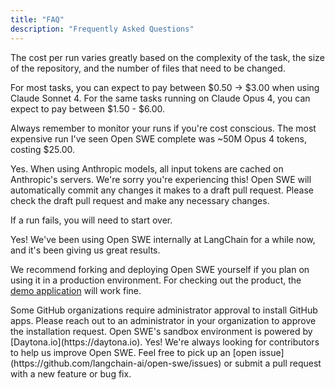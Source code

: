 ```yaml
---
title: "FAQ"
description: "Frequently Asked Questions"
---
```


<Accordion title="How much does an end to end Open SWE run cost?">
  The cost per run varies greatly based on the complexity of the task, the size of the repository, and the number of files that need to be changed.

  For most tasks, you can expect to pay between $0.50 -> $3.00 when using Claude Sonnet 4.
  For the same tasks running on Claude Opus 4, you can expect to pay between $1.50 - $6.00.

  Always remember to monitor your runs if you're cost conscious. The most expensive run I've seen Open SWE complete was ~50M Opus 4 tokens, costing $25.00.
</Accordion>

<Accordion title="Does Open SWE automatically cache tokens?">
  Yes. When using Anthropic models, all input tokens are cached on Anthropic's servers.
</Accordion>

<Accordion title="My run failed midway through. What now?">
  We're sorry you're experiencing this! Open SWE will automatically commit any changes it makes to a draft pull request. Please check the draft pull request and make any necessary changes.

  If a run fails, you will need to start over.
</Accordion>

<Accordion title="Can I use Open SWE in a production environment?">
  Yes! We've been using Open SWE internally at LangChain for a while now, and it's been giving us great results.

  We recommend forking and deploying Open SWE yourself if you plan on using it in a production environment. For checking out the product, the [demo application](https://swe.langchain.com) will work fine.
</Accordion>

<Accordion title="I installed Open SWE on a repository in my organization, but it doesn't show up in the UI. Why?">
  Some GitHub organizations require administrator approval to install GitHub apps. Please reach out to an administrator in your organization to approve the installation request.  
</Accordion>

<Accordion title="What sandbox environment is Open SWE running in?">
  Open SWE's sandbox environment is powered by [Daytona.io](https://daytona.io).
</Accordion>

<Accordion title="Can I contribute to Open SWE?">
  Yes! We're always looking for contributors to help us improve Open SWE. Feel free to pick up an [open issue](https://github.com/langchain-ai/open-swe/issues) or submit a pull request with a new feature or bug fix.
</Accordion>
